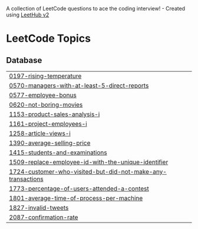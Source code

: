 A collection of LeetCode questions to ace the coding interview! - Created using [LeetHub v2](https://github.com/arunbhardwaj/LeetHub-2.0)
<!---LeetCode Topics Start-->
# LeetCode Topics
## Database
|  |
| ------- |
| [0197-rising-temperature](https://github.com/harshr1711/Harsh_Rawat_SQL_Leetcode/tree/master/0197-rising-temperature) |
| [0570-managers-with-at-least-5-direct-reports](https://github.com/harshr1711/Harsh_Rawat_SQL_Leetcode/tree/master/0570-managers-with-at-least-5-direct-reports) |
| [0577-employee-bonus](https://github.com/harshr1711/Harsh_Rawat_SQL_Leetcode/tree/master/0577-employee-bonus) |
| [0620-not-boring-movies](https://github.com/harshr1711/Harsh_Rawat_SQL_Leetcode/tree/master/0620-not-boring-movies) |
| [1153-product-sales-analysis-i](https://github.com/harshr1711/Harsh_Rawat_SQL_Leetcode/tree/master/1153-product-sales-analysis-i) |
| [1161-project-employees-i](https://github.com/harshr1711/Harsh_Rawat_SQL_Leetcode/tree/master/1161-project-employees-i) |
| [1258-article-views-i](https://github.com/harshr1711/Harsh_Rawat_SQL_Leetcode/tree/master/1258-article-views-i) |
| [1390-average-selling-price](https://github.com/harshr1711/Harsh_Rawat_SQL_Leetcode/tree/master/1390-average-selling-price) |
| [1415-students-and-examinations](https://github.com/harshr1711/Harsh_Rawat_SQL_Leetcode/tree/master/1415-students-and-examinations) |
| [1509-replace-employee-id-with-the-unique-identifier](https://github.com/harshr1711/Harsh_Rawat_SQL_Leetcode/tree/master/1509-replace-employee-id-with-the-unique-identifier) |
| [1724-customer-who-visited-but-did-not-make-any-transactions](https://github.com/harshr1711/Harsh_Rawat_SQL_Leetcode/tree/master/1724-customer-who-visited-but-did-not-make-any-transactions) |
| [1773-percentage-of-users-attended-a-contest](https://github.com/harshr1711/Harsh_Rawat_SQL_Leetcode/tree/master/1773-percentage-of-users-attended-a-contest) |
| [1801-average-time-of-process-per-machine](https://github.com/harshr1711/Harsh_Rawat_SQL_Leetcode/tree/master/1801-average-time-of-process-per-machine) |
| [1827-invalid-tweets](https://github.com/harshr1711/Harsh_Rawat_SQL_Leetcode/tree/master/1827-invalid-tweets) |
| [2087-confirmation-rate](https://github.com/harshr1711/Harsh_Rawat_SQL_Leetcode/tree/master/2087-confirmation-rate) |
<!---LeetCode Topics End-->
